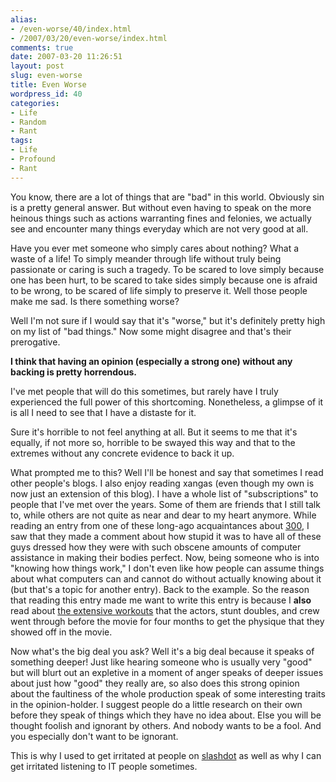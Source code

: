 ```yaml
---
alias:
- /even-worse/40/index.html
- /2007/03/20/even-worse/index.html
comments: true
date: 2007-03-20 11:26:51
layout: post
slug: even-worse
title: Even Worse
wordpress_id: 40
categories:
- Life
- Random
- Rant
tags:
- Life
- Profound
- Rant
---
```


You know, there are a lot of things that are "bad" in this world.  Obviously sin is a pretty general answer.  But without even having to speak on the more heinous things such as actions warranting fines and felonies, we actually see and encounter many things everyday which are not very good at all.

Have you ever met someone who simply cares about nothing?  What a waste of a life!  To simply meander through life without truly being passionate or caring is such a tragedy.  To be scared to love simply because one has been hurt, to be scared to take sides simply because one is afraid to be wrong, to be scared of life simply to preserve it.  Well those people make me sad.  Is there something worse?

Well I'm not sure if I would say that it's "worse," but it's definitely pretty high on my list of "bad things."  Now some might disagree and that's their prerogative.  

**I think that having an opinion (especially a strong one) without any backing is pretty horrendous.**

I've met people that will do this sometimes, but rarely have I truly experienced the full power of this shortcoming.  Nonetheless, a glimpse of it is all I need to see that I have a distaste for it.

Sure it's horrible to not feel anything at all.  But it seems to me that it's equally, if not more so, horrible to be swayed this way and that to the extremes without any concrete evidence to back it up.

What prompted me to this?  Well I'll be honest and say that sometimes I read other people's blogs.  I also enjoy reading xangas (even though my own is now just an extension of this blog).  I have a whole list of "subscriptions" to people that I've met over the years.  Some of them are friends that I still talk to, while others are not quite as near and dear to my heart anymore.  While reading an entry from one of these long-ago acquaintances about [300](http://300themovie.warnerbros.com/), I saw that they made a comment about how stupid it was to have all of these guys dressed how they were with such obscene amounts of computer assistance in making their bodies perfect.  Now, being someone who is into "knowing how things work," I don't even like how people can assume things about what computers can and cannot do without actually knowing about it (but that's a topic for another entry).  Back to the example.  So the reason that reading this entry made me want to write this entry is because I **also** read about [the extensive workouts](http://www.gymjones.com/knowledge.php?id=35) that the actors, stunt doubles, and crew went through before the movie for four months to get the physique that they showed off in the movie.  

Now what's the big deal you ask?  Well it's a big deal because it speaks of something deeper!  Just like hearing someone who is usually very "good" but will blurt out an expletive in a moment of anger speaks of deeper issues about just how "good" they really are, so also does this strong opinion about the faultiness of the whole production speak of some interesting traits in the opinion-holder.  I suggest people do a little research on their own before they speak of things which they have no idea about.  Else you will be thought foolish and ignorant by others.  And nobody wants to be a fool.  And you especially don't want to be ignorant.

This is why I used to get irritated at people on [slashdot](http://slashdot.org) as well as why I can get irritated listening to IT people sometimes.
